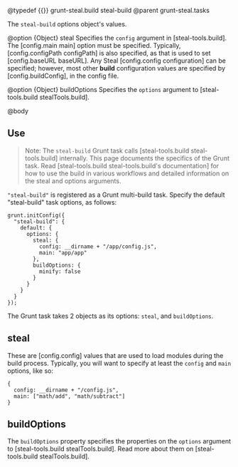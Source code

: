 @typedef {{}} grunt-steal.build steal-build
@parent grunt-steal.tasks

The `steal-build` options object's values.

@option {Object} steal Specifies the `config` argument in
[steal-tools.build]. The [config.main main] option must be specified. Typically,
[config.configPath configPath] is also specified, as that is used to set 
[config.baseURL baseURL].  Any Steal [config.config configuration] can be specified; however,
most other __build__ configuration values are specified
by [config.buildConfig], in the config file.

@option {Object} buildOptions Specifies the `options` argument 
to [steal-tools.build stealTools.build].


@body

## Use

> Note: The `steal-build` Grunt task calls [steal-tools.build steal-tools.build] 
internally. This page documents the specifics of the Grunt task. Read
[steal-tools.build steal-tools.build's documentation] for how to use
the build in various workflows and detailed information
on the steal and options arguments.

`"steal-build"` is registered as a Grunt multi-build task. Specify the
default "steal-build" task options, as follows:

    grunt.initConfig({
      "steal-build": {
        default: {
          options: {
            steal: {
              config: __dirname + "/app/config.js",
              main: "app/app"
            },
            buildOptions: {
              minify: false
            }
          }
        }
      }
    });

The Grunt task takes 2 objects as its 
options: `steal`, and `buildOptions`.

## steal

These are [config.config] values that are used to 
load modules during the build process. Typically, you will want 
to specify at least the `config` and `main` options, like so:

    {
	  config: __dirname + "/config.js",
      main: ["math/add", "math/subtract"]
    }

## buildOptions

The `buildOptions` property specifies the properties on the `options`
argument to [steal-tools.build stealTools.build]. Read more about them on [steal-tools.build stealTools.build].
